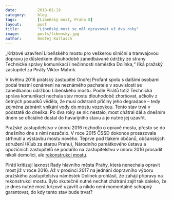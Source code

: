 ```yaml
---
date:         2018-01-19
category:     blog
tags:         [Libeňský most, Praha 8]
layout:       post
title:        "Libeňský most se měl opravovat už dva roky" 
image:        posts/libensky.jpg
author:       Ondřej Kallasch
---
```


„Krizové uzavření Libeňského mostu pro veškerou silniční a tramvajovou dopravu je důsledkem dlouhodobě zanedbávané údržby ze strany Technické správy komunikací i nečinnosti náměstka Dolínka,“ říká pražský zastupitel za Piráty Viktor Mahrik.

V květnu 2016 pirátský zastupitel Ondřej Profant spolu s dalšími osobami podal trestní oznámení na neznámého pachatele v souvislosti se zanedbanou údržbou Libeňského mostu. Podle Pirátů totiž Technická správa komunikací nechala stav mostu dlouhodobě zhoršovat, ačkoliv z četných posudků věděla, že musí odstranit příčiny jeho degradace – tedy zejména zabránit [vnikání vody do mostu vozovkou](https://praha.pirati.cz/tk-libensky-most.html). Tento stav trvá v podstatě do dneška: Po dva roky se nic nestalo, most chátral dál a dnešním dnem se oficiálně dostal do havarijního stavu a je nutné jej uzavřít.

Pražské zastupitelstvo v únoru 2016 rozhodlo o opravě mostu, přesto se do dnešního dne s nimi nezačalo. V roce 2015 ČSSD dokonce prosazovala strhnutí a výstavbu mostu nového. Teprve pod tlakem občanů, občanských sdružení (Klub za starou Prahu), Národního památkového ústavu a opozičních zastupitelů se podařilo na zastupitelstvu v únoru 2016 prosadit nikoli demolici, ale [rekonstrukci mostu](https://praha.pirati.cz/libensky-most.html).

Piráti kritizují laxnost Rady hlavního města Prahy, která nenechala opravit most již v roce 2016. Až v prosinci 2017 na jednání dopravního výboru pražského zastupitelstva náměstek Dolínek prohlásil, že zahájí přípravy na rekonstrukci mostu. Bylo skutečně nutné nechat chátrání zajít tak daleko, že je dnes nutné most krizově uzavřít a nikdo není momentálně schopný garantovat, do kdy tento stav bude trvat?
